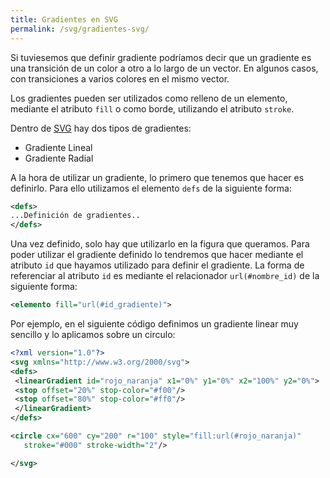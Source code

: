 ```yaml
---
title: Gradientes en SVG
permalink: /svg/gradientes-svg/
---
```


Si tuviesemos que definir gradiente podríamos decir que un gradiente es una transición de un color a otro a lo largo de un vector. En algunos casos, con transiciones a varios colores en el mismo vector.

Los gradientes pueden ser utilizados como relleno de un elemento, mediante el atributo `fill` o como borde, utilizando el atributo `stroke`.

Dentro de [SVG][SVG] hay dos tipos de gradientes:

* Gradiente Lineal
* Gradiente Radial

A la hora de utilizar un gradiente, lo primero que tenemos que hacer es definirlo. Para ello utilizamos el elemento `defs` de la siguiente forma:

~~~svg
<defs>
...Definición de gradientes..
</defs>
~~~

Una vez definido, solo hay que utilizarlo en la figura que queramos. Para poder utilizar el gradiente definido lo tendremos que hacer mediante el atributo `id` que hayamos utilizado para definir el gradiente. La forma de referenciar al atributo `id` es mediante el relacionador `url(#nombre_id)` de la siguiente forma:

~~~svg
<elemento fill="url(#id_gradiente)">
~~~

Por ejemplo, en el siguiente código definimos un gradiente linear muy sencillo y lo aplicamos sobre un circulo:

~~~svg
<?xml version="1.0"?>
<svg xmlns="http://www.w3.org/2000/svg">
<defs>
 <linearGradient id="rojo_naranja" x1="0%" y1="0%" x2="100%" y2="0%">
 <stop offset="20%" stop-color="#f00"/>
 <stop offset="80%" stop-color="#ff0"/>
 </linearGradient>
</defs>

<circle cx="600" cy="200" r="100" style="fill:url(#rojo_naranja)"
   stroke="#000" stroke-width="2"/>

</svg>
~~~

[SVG]: http://www.manualweb.net/svg/
